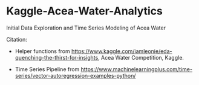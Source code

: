 # Kaggle-Acea-Water-Analytics
Initial Data Exploration and Time Series Modeling of Acea Water

Citation:

- Helper functions from https://www.kaggle.com/iamleonie/eda-quenching-the-thirst-for-insights, Acea Water Competition, Kaggle.

- Time Series Pipeline from https://www.machinelearningplus.com/time-series/vector-autoregression-examples-python/
